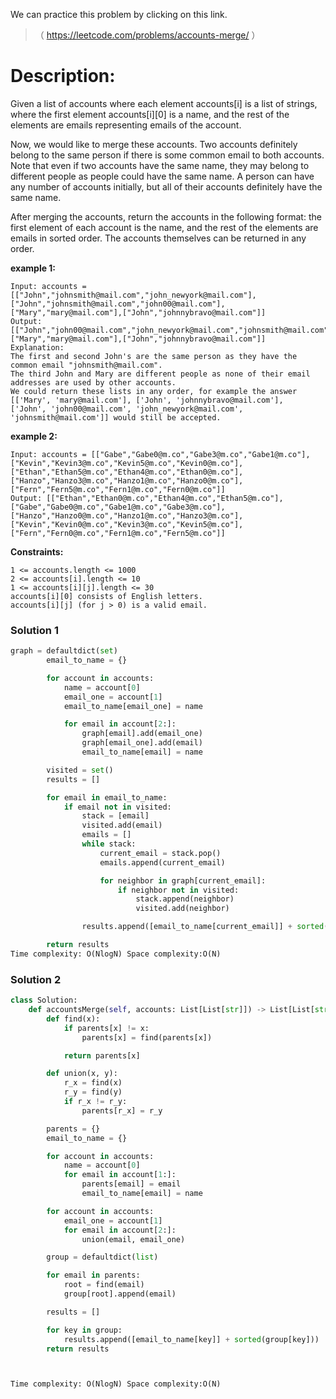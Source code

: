 We can practice this problem by clicking on this link.
>（ https://leetcode.com/problems/accounts-merge/ ）
# Description:
 <p> Given a list of accounts where each element accounts[i] is a list of strings, where the first element accounts[i][0] is a name, and the rest of the elements are emails representing emails of the account.

Now, we would like to merge these accounts. Two accounts definitely belong to the same person if there is some common email to both accounts. Note that even if two accounts have the same name, they may belong to different people as people could have the same name. A person can have any number of accounts initially, but all of their accounts definitely have the same name.

After merging the accounts, return the accounts in the following format: the first element of each account is the name, and the rest of the elements are emails in sorted order. The accounts themselves can be returned in any order. </p> 

**example 1:**
```
Input: accounts = [["John","johnsmith@mail.com","john_newyork@mail.com"],["John","johnsmith@mail.com","john00@mail.com"],["Mary","mary@mail.com"],["John","johnnybravo@mail.com"]]
Output: [["John","john00@mail.com","john_newyork@mail.com","johnsmith@mail.com"],["Mary","mary@mail.com"],["John","johnnybravo@mail.com"]]
Explanation:
The first and second John's are the same person as they have the common email "johnsmith@mail.com".
The third John and Mary are different people as none of their email addresses are used by other accounts.
We could return these lists in any order, for example the answer [['Mary', 'mary@mail.com'], ['John', 'johnnybravo@mail.com'], 
['John', 'john00@mail.com', 'john_newyork@mail.com', 'johnsmith@mail.com']] would still be accepted.
```

**example 2:**
```
Input: accounts = [["Gabe","Gabe0@m.co","Gabe3@m.co","Gabe1@m.co"],["Kevin","Kevin3@m.co","Kevin5@m.co","Kevin0@m.co"],["Ethan","Ethan5@m.co","Ethan4@m.co","Ethan0@m.co"],["Hanzo","Hanzo3@m.co","Hanzo1@m.co","Hanzo0@m.co"],["Fern","Fern5@m.co","Fern1@m.co","Fern0@m.co"]]
Output: [["Ethan","Ethan0@m.co","Ethan4@m.co","Ethan5@m.co"],["Gabe","Gabe0@m.co","Gabe1@m.co","Gabe3@m.co"],["Hanzo","Hanzo0@m.co","Hanzo1@m.co","Hanzo3@m.co"],["Kevin","Kevin0@m.co","Kevin3@m.co","Kevin5@m.co"],["Fern","Fern0@m.co","Fern1@m.co","Fern5@m.co"]]
```

**Constraints:**
```
1 <= accounts.length <= 1000
2 <= accounts[i].length <= 10
1 <= accounts[i][j].length <= 30
accounts[i][0] consists of English letters.
accounts[i][j] (for j > 0) is a valid email.
```

 ### Solution 1

```Python
graph = defaultdict(set)
        email_to_name = {}

        for account in accounts:
            name = account[0]
            email_one = account[1]
            email_to_name[email_one] = name

            for email in account[2:]:
                graph[email].add(email_one)
                graph[email_one].add(email)
                email_to_name[email] = name

        visited = set()
        results = []

        for email in email_to_name:
            if email not in visited:
                stack = [email]
                visited.add(email)
                emails = []
                while stack:
                    current_email = stack.pop()
                    emails.append(current_email)

                    for neighbor in graph[current_email]:
                        if neighbor not in visited:
                            stack.append(neighbor)
                            visited.add(neighbor)

                results.append([email_to_name[current_email]] + sorted(emails))

        return results
Time complexity: O(NlogN) Space complexity:O(N)
```
### Solution 2

```Python
class Solution:
    def accountsMerge(self, accounts: List[List[str]]) -> List[List[str]]:
        def find(x):
            if parents[x] != x:
                parents[x] = find(parents[x])

            return parents[x]

        def union(x, y):
            r_x = find(x)
            r_y = find(y)
            if r_x != r_y:
                parents[r_x] = r_y

        parents = {}
        email_to_name = {}

        for account in accounts:
            name = account[0]
            for email in account[1:]:
                parents[email] = email
                email_to_name[email] = name

        for account in accounts:
            email_one = account[1]
            for email in account[2:]:
                union(email, email_one)

        group = defaultdict(list)

        for email in parents:
            root = find(email)
            group[root].append(email)

        results = []

        for key in group:
            results.append([email_to_name[key]] + sorted(group[key]))
        return results



Time complexity: O(NlogN) Space complexity:O(N)
```
